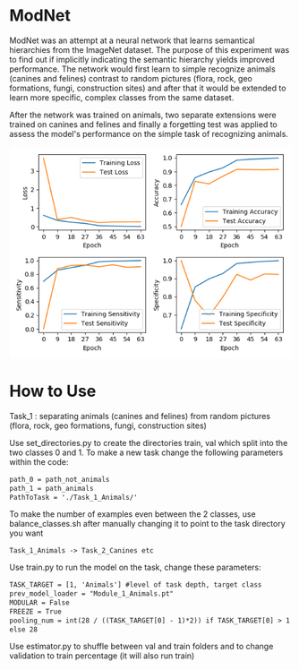 # ModNet

ModNet was an attempt at a neural network that learns semantical hierarchies from the ImageNet dataset. The purpose of this experiment was to find out if implicitly indicating the semantic hierarchy yields improved performance. The network would first learn to simple recognize animals (canines and felines) contrast to random pictures (flora, rock, geo formations, fungi, construction sites) and after that it would be extended to learn more specific, complex classes from the same dataset.

After the network was trained on animals, two separate extensions were trained on canines and felines and finally a forgetting test was applied to assess the model's performance on the simple task of recognizing animals.

![alt text](https://github.com/Linardos/ModNet/blob/master/Results/plot1.png)

# How to Use

Task_1 : separating animals (canines and felines) from random pictures (flora, rock, geo formations, fungi, construction sites) 

Use set_directories.py to create the directories train, val which split into the two classes 0 and 1. To make a new task change the following parameters within the code:

    path_0 = path_not_animals
    path_1 = path_animals
    PathToTask = './Task_1_Animals/'

To make the number of examples even between the 2 classes, use balance_classes.sh after manually changing it to point to the task directory you want

    Task_1_Animals -> Task_2_Canines etc


Use train.py to run the model on the task, change these parameters:

    TASK_TARGET = [1, 'Animals'] #level of task depth, target class
    prev_model_loader = "Module_1_Animals.pt"
    MODULAR = False
    FREEZE = True
    pooling_num = int(28 / ((TASK_TARGET[0] - 1)*2)) if TASK_TARGET[0] > 1 else 28


Use estimator.py to shuffle between val and train folders and to change validation to train percentage (it will also run train)


